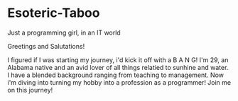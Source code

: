 # Esoteric-Taboo
Just a programming girl, in an IT world

Greetings and Salutations!

I figured if I was starting my journey, i'd kick it off with a B A N G!
I'm 29, an Alabama native and an avid lover of all things relatied to 
sunhine and water. I have a blended background ranging from teaching to 
management. Now i'm diving into turning my hobby into a profession 
as a programmer! Join me on this journey!
